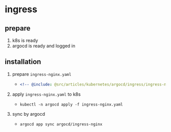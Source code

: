 # ingress

## prepare

1. k8s is ready
2. argocd is ready and logged in

## installation

1. prepare `ingress-nginx.yaml`
    * ```yaml
      <!-- @include: @src/articles/kubernetes/argocd/ingress/ingress-nginx.yaml -->
      ```
2. apply `ingress-nginx.yaml` to k8s
    * ```shell
      kubectl -n argocd apply -f ingress-nginx.yaml
      ```
3. sync by argocd
    * ```shell
      argocd app sync argocd/ingress-nginx
      ```